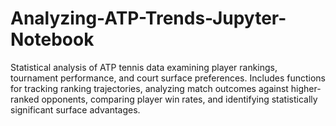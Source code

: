 # Analyzing-ATP-Trends-Jupyter-Notebook
Statistical analysis of ATP tennis data examining player rankings, tournament performance, and court surface preferences. Includes functions for tracking ranking trajectories, analyzing match outcomes against higher-ranked opponents, comparing player win rates, and identifying statistically significant surface advantages.
